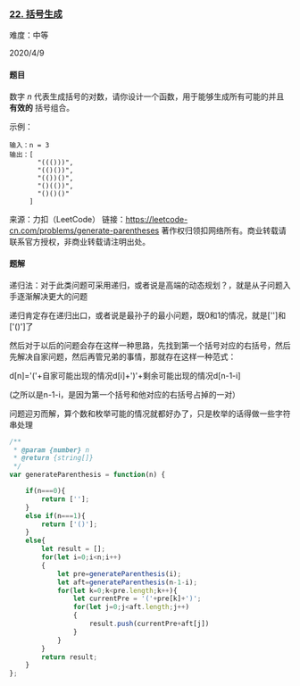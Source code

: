 ### [22. 括号生成](https://leetcode-cn.com/problems/generate-parentheses/)

难度：中等

2020/4/9

#### 题目

数字 *n* 代表生成括号的对数，请你设计一个函数，用于能够生成所有可能的并且 **有效的** 括号组合。

示例：

```
输入：n = 3
输出：[
       "((()))",
       "(()())",
       "(())()",
       "()(())",
       "()()()"
     ]
```

来源：力扣（LeetCode）
链接：https://leetcode-cn.com/problems/generate-parentheses
著作权归领扣网络所有。商业转载请联系官方授权，非商业转载请注明出处。

#### 题解

递归法：对于此类问题可采用递归，或者说是高端的动态规划？，就是从子问题入手逐渐解决更大的问题

递归肯定存在递归出口，或者说是最孙子的最小问题，既0和1的情况，就是['']和['()']了

然后对于以后的问题会存在这样一种思路，先找到第一个括号对应的右括号，然后先解决自家问题，然后再管兄弟的事情，那就存在这样一种范式：

d[n]='('+自家可能出现的情况d[i]+')'+剩余可能出现的情况d[n-1-i]

(之所以是n-1-i，是因为第一个括号和他对应的右括号占掉的一对）

问题迎刃而解，算个数和枚举可能的情况就都好办了，只是枚举的话得做一些字符串处理

```js
/**
 * @param {number} n
 * @return {string[]}
 */
var generateParenthesis = function(n) {

    if(n===0){
        return [''];
    }
    else if(n===1){
        return ['()'];
    }
    else{
        let result = [];
        for(let i=0;i<n;i++)
        {
            let pre=generateParenthesis(i);
            let aft=generateParenthesis(n-1-i);
            for(let k=0;k<pre.length;k++){
                let currentPre = '('+pre[k]+')';
                for(let j=0;j<aft.length;j++)
                {
                    result.push(currentPre+aft[j])
                } 
            }
        }
        return result;
    }
};
```

